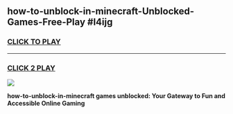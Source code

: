 
## how-to-unblock-in-minecraft-Unblocked-Games-Free-Play #l4ijg
<h3>
<a href="https://us.freeplayer.one?title=how-to-unblock-in-minecraft&ref=9M">CLICK TO PLAY</a></h3>
<hr>

<h3>
<a href="https://us.freeplayer.one?title=how-to-unblock-in-minecraft&ref=9M">CLICK 2 PLAY</a>
  
</h3>

<a href="https://us.freeplayer.one?title=how-to-unblock-in-minecraft&ref=9M"><img src="https://clearcache.store/games.png"></a>


**how-to-unblock-in-minecraft games unblocked: Your Gateway to Fun and Accessible Online Gaming**
